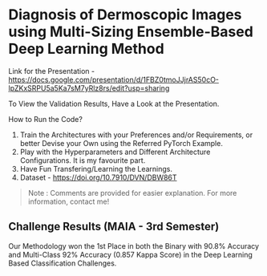 # Diagnosis of Dermoscopic Images using Multi-Sizing Ensemble-Based Deep Learning Method

Link for the Presentation - https://docs.google.com/presentation/d/1FBZ0tmoJJjrAS50cO-lpZKxSRPU5a5Ka7sM7yRlz8rs/edit?usp=sharing

To View the Validation Results, Have a Look at the Presentation.

How to Run the Code?

1. Train the Architectures with your Preferences and/or Requirements, or better Devise your Own using the Referred PyTorch Example.
2. Play with the Hyperparameters and Different Architecture Configurations. It is my favourite part.
3. Have Fun Transfering/Learning the Learnings. 
4. Dataset - https://doi.org/10.7910/DVN/DBW86T

> Note : Comments are provided for easier explanation. For more information, contact me!

## Challenge Results (MAIA - 3rd Semester)
Our Methodology won the 1st Place in both the Binary with 90.8% Accuracy and Multi-Class 92% Accuracy (0.857 Kappa Score) in the Deep Learning Based Classification Challenges.
